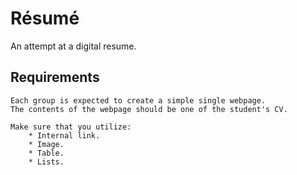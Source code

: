 # Résumé
An attempt at a digital resume.

## Requirements
    Each group is expected to create a simple single webpage.
    The contents of the webpage should be one of the student's CV.

    Make sure that you utilize:
        * Internal link.
        * Image.
        * Table.
        * Lists.
